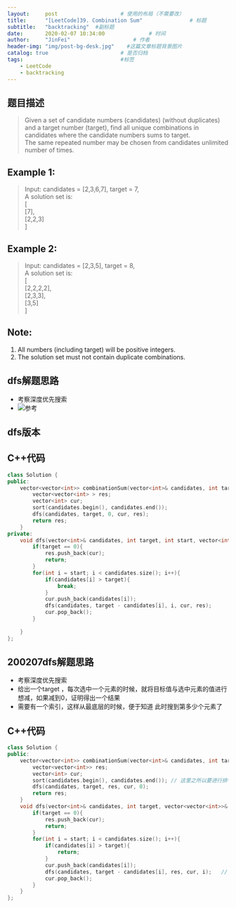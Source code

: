 ```yaml
---
layout:     post                    # 使用的布局（不需要改） 
title:      "[LeetCode]39. Combination Sum"               # 标题  
subtitle:   "backtracking"  #副标题 
date:       2020-02-07 10:34:00              # 时间 
author:     "JinFei"                    # 作者 
header-img: "img/post-bg-desk.jpg"    #这篇文章标题背景图片 
catalog: true                       # 是否归档 
tags:                               #标签     
    - LeetCode 
    - backtracking
---
```


## 题目描述
> Given a set of candidate numbers (candidates) (without duplicates) and a target number (target), find all unique combinations in candidates where the candidate numbers sums to target. <br>
The same repeated number may be chosen from candidates unlimited number of times.


## Example 1:
> Input: candidates = [2,3,6,7], target = 7, <br>
A solution set is: <br>
[ <br>
  [7], <br>
  [2,2,3] <br>
]

## Example 2:
> Input: candidates = [2,3,5], target = 8, <br>
A solution set is: <br>
[ <br>
  [2,2,2,2], <br>
  [2,3,3], <br>
  [3,5] <br>
]

## Note:
1. All numbers (including target) will be positive integers.
2. The solution set must not contain duplicate combinations.

## dfs解题思路

- 考察深度优先搜索
- ![参考](https://zxi.mytechroad.com/blog/wp-content/uploads/2017/10/39-ep81-2.png)


## dfs版本

## C++代码
```C++
class Solution {
public:
    vector<vector<int>> combinationSum(vector<int>& candidates, int target) {
        vector<vector<int> > res;
        vector<int> cur;
        sort(candidates.begin(), candidates.end());
        dfs(candidates, target, 0, cur, res);
        return res;
    }
private:
    void dfs(vector<int>& candidates, int target, int start, vector<int>& cur, vector<vector<int> > &res){
        if(target == 0){
            res.push_back(cur);
            return;
        }
        for(int i = start; i < candidates.size(); i++){
            if(candidates[i] > target){
                break;
            }
            cur.push_back(candidates[i]);
            dfs(candidates, target - candidates[i], i, cur, res);
            cur.pop_back();
        }
        
    }
};
```

## 200207dfs解题思路

- 考察深度优先搜索  
- 给出一个target ，每次选中一个元素的时候，就将目标值与选中元素的值进行想减，如果减到0，证明得出一个结果
- 需要有一个索引，这样从最底层的时候，便于知道 此时搜到第多少个元素了

## C++代码
```C++
class Solution {
public:
    vector<vector<int>> combinationSum(vector<int>& candidates, int target) {
        vector<vector<int>> res;
        vector<int> cur;
        sort(candidates.begin(), candidates.end()); // 这里之所以要进行排个序，是为了让下面做剪枝，防止报栈溢出
        dfs(candidates, target, res, cur, 0);
        return res;
    }
    void dfs(vector<int>& candidates, int target, vector<vector<int>>& res, vector<int>& cur, int start){
        if(target == 0){
            res.push_back(cur);
            return;
        }
        for(int i = start; i < candidates.size(); i++){
            if(candidates[i] > target){
                return;
            }
            cur.push_back(candidates[i]);
            dfs(candidates, target - candidates[i], res, cur, i);   // i 表示很重要，想象一下，栈从最底层向上返回的时候，当前元素不满足的话，肯定要记住上层遍历到哪了
            cur.pop_back();
        }
    }
};
```